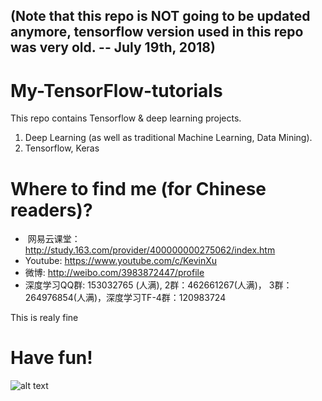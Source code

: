 ## (Note that this repo is NOT going to be updated anymore, tensorflow version used in this repo was very old. -- July 19th, 2018)

# My-TensorFlow-tutorials
This repo contains Tensorflow & deep learning projects.
1. Deep Learning (as well as traditional Machine Learning, Data Mining).
2. Tensorflow, Keras
  
# Where to find me (for Chinese readers)?
*  网易云课堂：http://study.163.com/provider/400000000275062/index.htm
*  Youtube: https://www.youtube.com/c/KevinXu 
*  微博: http://weibo.com/3983872447/profile
*  深度学习QQ群: 153032765 (人满),  2群：462661267(人满)， 3群：264976854(人满)，深度学习TF-4群：120983724

This is realy fine


# Have fun!
![alt text](https://github.com/kevin28520/My-TensorFlow-tutorials/blob/master/01%20cats%20vs%20dogs/images/starry%20night%20dd3.jpg)

